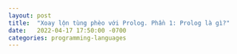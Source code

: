 ```yaml
---
layout: post
title:  "Xoay lộn tùng phèo với Prolog. Phần 1: Prolog là gì?"
date:   2022-04-17 17:50:00 -0700
categories: programming-languages
---
```


